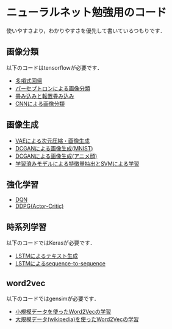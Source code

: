 # ニューラルネット勉強用のコード
使いやすさより，わかりやすさを優先して書いているつもりです．

## 画像分類
以下のコードはtensorflowが必要です．
- [多項式回帰](polynomial_regression.ipynb)
- [パーセプトロンによる画像分類](NN_mnist.ipynb)
- [畳み込みと転置畳み込み](convolution.ipynb)
- [CNNによる画像分類](CNN_mnist.ipynb)

## 画像生成
- [VAEによる次元圧縮・画像生成](vae.ipynb)
- [DCGANによる画像生成(MNIST)](DCGAN_mnist.ipynb)
- [DCGANによる画像生成(アニメ顔)](DCGAN_animeface.ipynb)
- [学習済みモデルによる特徴量抽出とSVMによる学習](imagenet_svm.ipynb)

## 強化学習
- [DQN](DQN.ipynb)
- [DDPG(Actor-Critic)](actor_critic.ipynb)

## 時系列学習
以下のコードではKerasが必要です．
- [LSTMによるテキスト生成](textgen.ipynb)
- [LSTMによるsequence-to-sequence](seq2seq.ipynb)

## word2vec
以下のコードではgensimが必要です．
- [小規模データを使ったWord2Vecの学習](word2vec.ipynb)
- [大規模データ(wikipedia)を使ったWord2Vecの学習](word2vec_wiki.ipynb)

